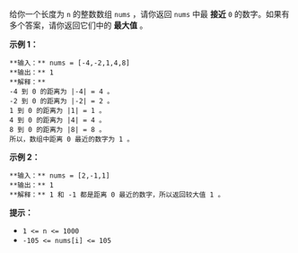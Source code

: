 给你一个长度为 `n` 的整数数组 `nums` ，请你返回 `nums` 中最 **接近**  `0` 的数字。如果有多个答案，请你返回它们中的
**最大值**  。



**示例 1：**

    
    
    **输入：** nums = [-4,-2,1,4,8]
    **输出：** 1
    **解释：**
    -4 到 0 的距离为 |-4| = 4 。
    -2 到 0 的距离为 |-2| = 2 。
    1 到 0 的距离为 |1| = 1 。
    4 到 0 的距离为 |4| = 4 。
    8 到 0 的距离为 |8| = 8 。
    所以，数组中距离 0 最近的数字为 1 。
    

**示例 2：**

    
    
    **输入：** nums = [2,-1,1]
    **输出：** 1
    **解释：** 1 和 -1 都是距离 0 最近的数字，所以返回较大值 1 。
    



**提示：**

  * `1 <= n <= 1000`
  * `-105 <= nums[i] <= 105`

